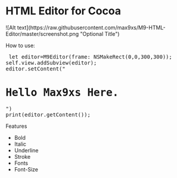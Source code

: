 
<h1>HTML Editor for Cocoa</h1>
![Alt text](https://raw.githubusercontent.com/max9xs/M9-HTML-Editor/master/screenshot.png "Optional Title")


<p2>How to use:</p2>

<pre> let editor=M9Editor(frame: NSMakeRect(0,0,300,300));
self.view.addSubview(editor);
editor.setContent("<h1>Hello Max9xs Here.</h1>")
print(editor.getContent()); </pre>



<p2>Features</p2>
- Bold
- Italic
- Underline
- Stroke
- Fonts
- Font-Size


